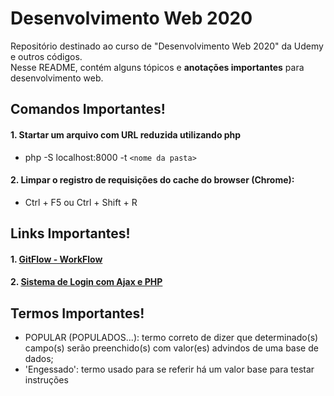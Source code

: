 # Desenvolvimento Web 2020
Repositório destinado ao curso de "Desenvolvimento Web 2020" da Udemy e outros códigos.
<br>Nesse README, contém alguns tópicos e **anotações importantes** para desenvolvimento web.

## Comandos Importantes!

#### 1. Startar um arquivo com URL reduzida utilizando php
- php -S localhost:8000 -t `<nome da pasta>`

#### 2. Limpar o registro de requisições do cache do browser (Chrome):
- Ctrl + F5 ou Ctrl + Shift + R

## Links Importantes!

#### 1. [GitFlow - WorkFlow](https://www.atlassian.com/br/git/tutorials/comparing-workflows/gitflow-workflow)

#### 2. [Sistema de Login com Ajax e PHP](http://www.devwilliam.com.br/php/sistema-de-login-com-ajax-e-php)

## Termos Importantes!
- POPULAR (POPULADOS...): termo correto de dizer que determinado(s) campo(s) serão preenchido(s) com valor(es) advindos de uma base de dados;
- 'Engessado': termo usado para se referir há um valor base para testar instruções